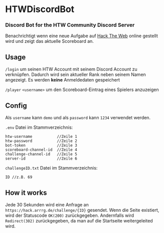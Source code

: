 # HTWDiscordBot

### Discord Bot for the HTW Community Discord Server

Benachrichtigt wenn eine neue Aufgabe auf [Hack The Web](https://hack.arrrg.de/) online gestellt wird und zeigt das aktuelle Scoreboard an.

## Usage

`/login` um seinen HTW Account mit seinem Discord Account zu verknüpfen.
Dadurch wird sein aktueller Rank neben seinem Namen angezeigt.
Es werden **keine** Anmeldedaten gespeichert

`/player` `<username>` um den Scoreboard-Eintrag eines Spielers anzuzeigen

## Config

Als `username` kann `demo` und als `password` kann `1234` verwendet werden.

`.env` Datei im Stammverzeichnis:

```
htw-username           //Zeile 1
htw-password           //Zeile 2
bot-token              //Zeile 3
scoreboard-channel-id  //Zeile 4
challenge-channel-id   //Zeile 5
server-id              //Zeile 6
```

`challengeID.txt` Datei im Stammverzeichnis:

```
ID //z.B. 69
```

## How it works

Jede 30 Sekunden wird eine Anfrage an `https://hack.arrrg.de/challenge/{ID}` gesendet. Wenn die Seite existiert, wird der Statuscode `OK(200)` zurückgegeben. Andernfalls wird `Redirect(302)` zurückgegeben, da man auf die Startseite weitergeleited wird.